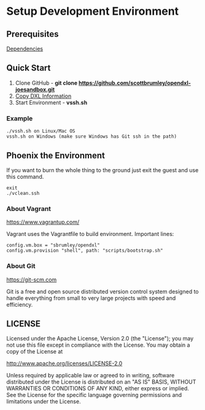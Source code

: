 # Setup Development Environment

## Prerequisites

[Dependencies](dependencies.md)

## Quick Start

1. Clone GitHub - **git clone https://github.com/scottbrumley/opendxl-joesandbox.git**
2. [Copy DXL Information](dxlinfo.md)
3. Start Environment - **vssh.sh** 

### Example
```
./vssh.sh on Linux/Mac OS
vssh.sh on Windows (make sure Windows has Git ssh in the path)
```

## Phoenix the Environment
If you want to burn the whole thing to the ground just exit the guest and use this command.
```
exit
./vclean.ssh
```

### About Vagrant
https://www.vagrantup.com/

Vagrant uses the Vagrantfile to build environment.  Important lines:
```
config.vm.box = "sbrumley/opendxl"
config.vm.provision "shell", path: "scripts/bootstrap.sh"
```

### About Git
https://git-scm.com

Git is a free and open source distributed version control system designed to handle everything from small to very large projects with speed and efficiency.

## LICENSE

Licensed under the Apache License, Version 2.0 (the "License"); you may not use this file except in compliance with the License. You may obtain a copy of the License at

http://www.apache.org/licenses/LICENSE-2.0

Unless required by applicable law or agreed to in writing, software distributed under the License is distributed on an "AS IS" BASIS, WITHOUT WARRANTIES OR CONDITIONS OF ANY KIND, either express or implied. See the License for the specific language governing permissions and limitations under the License.

